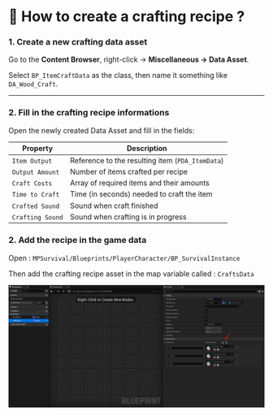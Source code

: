 # 🚀 How to create a crafting recipe ?

### 1. Create a new crafting data asset

Go to the **Content Browser**, right-click → **Miscellaneous → Data Asset**.

Select `BP_ItemCraftData` as the class, then name it something like `DA_Wood_Craft`.

---

### 2. Fill in the crafting recipe informations

Open the newly created Data Asset and fill in the fields:

| Property         | Description                                                     |
|------------------|-----------------------------------------------------------------|
| `Item Output`    | Reference to the resulting item (`PDA_ItemData`)                |
| `Output Amount`  | Number of items crafted per recipe                              |
| `Craft Costs`    | Array of required items and their amounts                        |
| `Time to Craft`  | Time (in seconds) needed to craft the item                      |
| `Crafted Sound`  | Sound when craft finished                      |
| `Crafting Sound`  | Sound when crafting is in progress                      |

### 2. Add the recipe in the game data

Open : `MPSurvival/Blueprints/PlayerCharacter/BP_SurvivalInstance`

Then add the crafting recipe asset in the map variable called : `CraftsData`

![CraftingRecipes](../assets/craft/Craft_01.jpeg)
